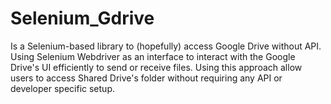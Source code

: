 # Selenium_Gdrive
Is a Selenium-based library to (hopefully) access Google Drive without API. Using Selenium Webdriver as an interface to interact with the Google Drive's UI efficiently to send or receive files.
Using this approach allow users to access Shared Drive's folder without requiring any API or developer specific setup.
